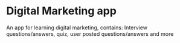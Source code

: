 # Digital Marketing app

An app for learning digital marketing, contains:
Interview questions/answers, quiz, user posted questions/answers and more
